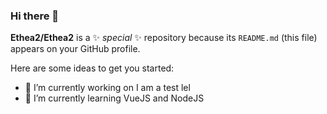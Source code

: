 ### Hi there 👋


**Ethea2/Ethea2** is a ✨ _special_ ✨ repository because its `README.md` (this file) appears on your GitHub profile.

Here are some ideas to get you started:

- 🔭 I’m currently working on I am a test lel
- 🌱 I’m currently learning VueJS and NodeJS

